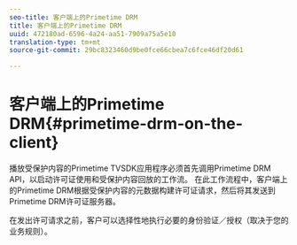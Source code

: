 ```yaml
---
seo-title: 客户端上的Primetime DRM
title: 客户端上的Primetime DRM
uuid: 472180ad-6596-4a24-aa51-7909a75a5e10
translation-type: tm+mt
source-git-commit: 29bc8323460d9be0fce66cbea7c6fce46df20d61

---
```



# 客户端上的Primetime DRM{#primetime-drm-on-the-client}

播放受保护内容的Primetime TVSDK应用程序必须首先调用Primetime DRM API，以启动许可证使用和受保护内容回放的工作流。 在此工作流程中，客户端上的Primetime DRM根据受保护内容的元数据构建许可证请求，然后将其发送到Primetime DRM许可证服务器。

在发出许可请求之前，客户可以选择性地执行必要的身份验证／授权（取决于您的业务规则）。

